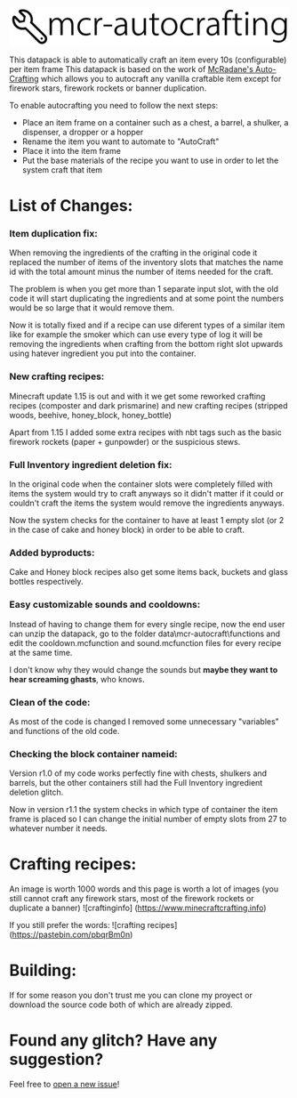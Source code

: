 ![redirectto's Auto-Crafting](.github/logo.png)

This datapack is able to automatically craft an item every 10s (configurable) per item frame 
This datapack is based on the work of [McRadane's Auto-Crafting](https://github.com/McRadane/mcr-autocrafting) which allows you to autocraft any vanilla craftable item except for firework stars, firework rockets or banner duplication.

To enable autocrafting you need to follow the next steps:
 * Place an item frame on a container such as a chest, a barrel, a shulker, a dispenser, a dropper or a hopper
 * Rename the item you want to automate to "AutoCraft"
 * Place it into the item frame
 * Put the base materials of the recipe you want to use in order to let the system craft that item
 
# List of Changes:

### Item duplication fix:
When removing the ingredients of the crafting in the original code it replaced the number of items of the inventory slots that matches the name id with the total amount minus the number of items needed for the craft.

The problem is when you get more than 1 separate input slot, with the old code it will start duplicating the ingredients and at some point the numbers would be so large that it would remove them.

Now it is totally fixed and if a recipe can use diferent types of a similar item like for example the smoker which can use every type of log it will be removing the ingredients when crafting from the bottom right slot upwards using hatever ingredient you put into the container.

### New crafting recipes:
Minecraft update 1.15 is out and with it we get some reworked crafting recipes (composter and dark prismarine) and new crafting recipes (stripped woods, beehive, honey_block, honey_bottle)

Apart from 1.15 I added some extra recipes with nbt tags such as the basic firework rockets (paper + gunpowder) or the suspicious stews.

### Full Inventory ingredient deletion fix:
In the original code when the container slots were completely filled with items the system would try to craft anyways so it didn't matter if it could or couldn't craft the items the system would remove the ingredients anyways.

Now the system checks for the container to have at least 1 empty slot (or 2 in the case of cake and honey block) in order to be able to craft.

### Added byproducts:
Cake and Honey block recipes also get some items back, buckets and glass bottles respectively.

### Easy customizable sounds and cooldowns:
Instead of having to change them for every single recipe, now the end user can unzip the datapack, go to the folder data\mcr-autocraft\functions and edit the cooldown.mcfunction and sound.mcfunction files for every recipe at the same time.

I don't know why they would change the sounds but **maybe they want to hear screaming ghasts**, who knows.

### Clean of the code:
As most of the code is changed I removed some unnecessary "variables" and functions of the old code.

### Checking the block container nameid:
Version r1.0 of my code works perfectly fine with chests, shulkers and barrels, but the other containers still had the Full Inventory ingredient deletion glitch.

Now in version r1.1 the system checks in which type of container the item frame is placed so I can change the initial number of empty slots from 27 to whatever number it needs.

# Crafting recipes:
An image is worth 1000 words and this page is worth a lot of images (you still cannot craft any firework stars, most of the firework rockets or duplicate a banner) ![craftinginfo] (https://www.minecraftcrafting.info)

If you still prefer the words: ![crafting recipes] (https://pastebin.com/pbqrBm0n)

# Building:
If for some reason you don't trust me you can clone my proyect or download the source code both of which are already zipped.

# Found any glitch? Have any suggestion?
Feel free to [open a new issue](https://github.com/redirectto/mcr-autocrafting/issues/new)!
